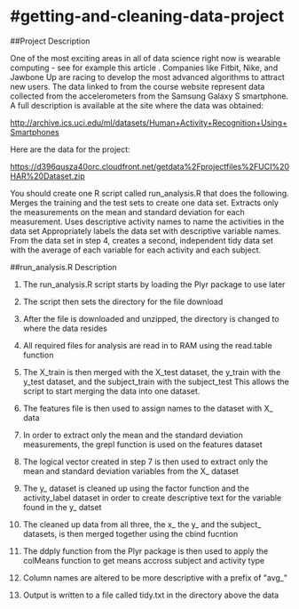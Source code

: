#getting-and-cleaning-data-project
=================================

##Project Description

One of the most exciting areas in all of data science right now is wearable computing - see for example this article . Companies like Fitbit, Nike, and Jawbone Up are racing to develop the most advanced algorithms to attract new users. The data linked to from the course website represent data collected from the accelerometers from the Samsung Galaxy S smartphone. A full description is available at the site where the data was obtained: 

http://archive.ics.uci.edu/ml/datasets/Human+Activity+Recognition+Using+Smartphones 

Here are the data for the project: 

https://d396qusza40orc.cloudfront.net/getdata%2Fprojectfiles%2FUCI%20HAR%20Dataset.zip 

You should create one R script called run_analysis.R that does the following. 
Merges the training and the test sets to create one data set.
Extracts only the measurements on the mean and standard deviation for each measurement. 
Uses descriptive activity names to name the activities in the data set
Appropriately labels the data set with descriptive variable names. 
From the data set in step 4, creates a second, independent tidy data set with the average of each variable for each activity and each subject.

##run_analysis.R Description

1.  The run_analysis.R script starts by loading the Plyr package to use later

2.  The script then sets the directory for the file download

3.  After the file is downloaded and unzipped, the directory is changed to where the data resides

4.  All required files for analysis are read in to RAM using the read.table function 

5.  The X_train is then merged with the X_test dataset, the y_train with the y_test dataset, and the subject_train with the subject_test
    This allows the script to start merging the data into one dataset.

6.  The features file is then used to assign names to the dataset with X_ data

7.  In order to extract only the mean and the standard deviation measurements, the grepl function is used on the features dataset

8.  The logical vector created in step 7 is then used to extract only the mean and standard deviation variables from the X_ dataset

9.  The y_ dataset is cleaned up using the factor function and the activity_label dataset in order to create descriptive text for the 
    variable found in the y_ datset 

10. The cleaned up data from all three, the x_ the y_ and the subject_ datasets, is then merged together using the cbind fucntion

11. The ddply function from the Plyr package is then used to apply the colMeans function to get means accross subject and activity type

12. Column names are altered to be more descriptive with a prefix of "avg_"

13. Output is written to a file called tidy.txt in the directory above the data